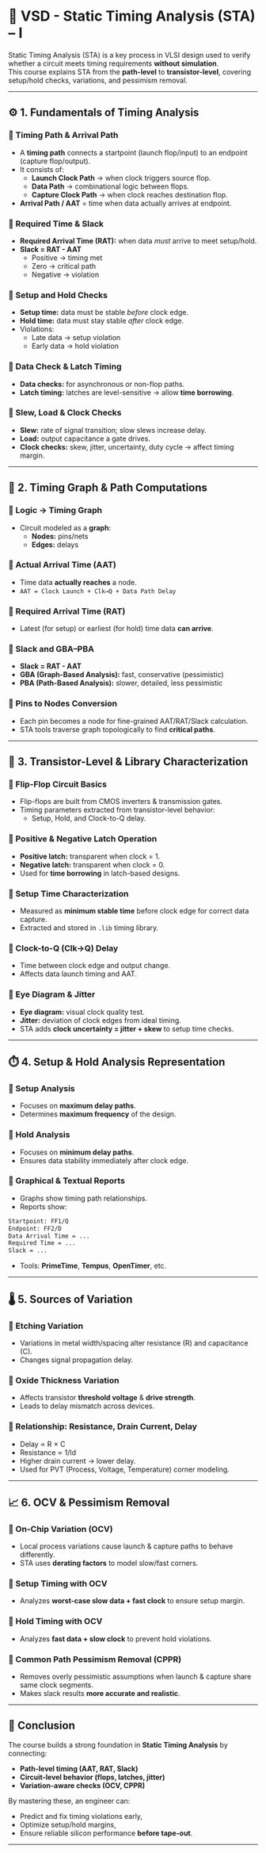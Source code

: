 # 🧠 VSD - Static Timing Analysis (STA) – I

Static Timing Analysis (STA) is a key process in VLSI design used to verify whether a circuit meets timing requirements **without simulation**.  
This course explains STA from the **path-level** to **transistor-level**, covering setup/hold checks, variations, and pessimism removal.

---

## ⚙️ 1. Fundamentals of Timing Analysis

### 🔹 Timing Path & Arrival Path
- A **timing path** connects a startpoint (launch flop/input) to an endpoint (capture flop/output).
- It consists of:
  - **Launch Clock Path** → when clock triggers source flop.
  - **Data Path** → combinational logic between flops.
  - **Capture Clock Path** → when clock reaches destination flop.
- **Arrival Path / AAT** = time when data actually arrives at endpoint.

### 🔹 Required Time & Slack
- **Required Arrival Time (RAT):** when data *must* arrive to meet setup/hold.
- **Slack = RAT - AAT**
  - Positive → timing met  
  - Zero → critical path  
  - Negative → violation

### 🔹 Setup and Hold Checks
- **Setup time:** data must be stable *before* clock edge.
- **Hold time:** data must stay stable *after* clock edge.
- Violations:
  - Late data → setup violation  
  - Early data → hold violation

### 🔹 Data Check & Latch Timing
- **Data checks:** for asynchronous or non-flop paths.
- **Latch timing:** latches are level-sensitive → allow **time borrowing**.

### 🔹 Slew, Load & Clock Checks
- **Slew:** rate of signal transition; slow slews increase delay.
- **Load:** output capacitance a gate drives.
- **Clock checks:** skew, jitter, uncertainty, duty cycle → affect timing margin.

---

## 🧮 2. Timing Graph & Path Computations

### 🔹 Logic → Timing Graph
- Circuit modeled as a **graph**:
  - **Nodes:** pins/nets  
  - **Edges:** delays

### 🔹 Actual Arrival Time (AAT)
- Time data **actually reaches** a node.
- `AAT = Clock Launch + Clk→Q + Data Path Delay`

### 🔹 Required Arrival Time (RAT)
- Latest (for setup) or earliest (for hold) time data **can arrive**.

### 🔹 Slack and GBA–PBA
- **Slack = RAT - AAT**
- **GBA (Graph-Based Analysis):** fast, conservative (pessimistic)
- **PBA (Path-Based Analysis):** slower, detailed, less pessimistic

### 🔹 Pins to Nodes Conversion
- Each pin becomes a node for fine-grained AAT/RAT/Slack calculation.
- STA tools traverse graph topologically to find **critical paths**.

---

## 🔬 3. Transistor-Level & Library Characterization

### 🔹 Flip-Flop Circuit Basics
- Flip-flops are built from CMOS inverters & transmission gates.
- Timing parameters extracted from transistor-level behavior:
  - Setup, Hold, and Clock-to-Q delay.

### 🔹 Positive & Negative Latch Operation
- **Positive latch:** transparent when clock = 1.  
- **Negative latch:** transparent when clock = 0.  
- Used for **time borrowing** in latch-based designs.

### 🔹 Setup Time Characterization
- Measured as **minimum stable time** before clock edge for correct data capture.
- Extracted and stored in `.lib` timing library.

### 🔹 Clock-to-Q (Clk→Q) Delay
- Time between clock edge and output change.
- Affects data launch timing and AAT.

### 🔹 Eye Diagram & Jitter
- **Eye diagram:** visual clock quality test.
- **Jitter:** deviation of clock edges from ideal timing.
- STA adds **clock uncertainty = jitter + skew** to setup time checks.

---

## ⏱️ 4. Setup & Hold Analysis Representation

### 🔹 Setup Analysis
- Focuses on **maximum delay paths**.
- Determines **maximum frequency** of the design.

### 🔹 Hold Analysis
- Focuses on **minimum delay paths**.
- Ensures data stability immediately after clock edge.

### 🔹 Graphical & Textual Reports
- Graphs show timing path relationships.
- Reports show:
```txt
Startpoint: FF1/Q
Endpoint: FF2/D
Data Arrival Time = ...
Required Time = ...
Slack = ...
```
- Tools: **PrimeTime**, **Tempus**, **OpenTimer**, etc.

---

## 🌡️ 5. Sources of Variation

### 🔹 Etching Variation
- Variations in metal width/spacing alter resistance (R) and capacitance (C).
- Changes signal propagation delay.

### 🔹 Oxide Thickness Variation
- Affects transistor **threshold voltage** & **drive strength**.
- Leads to delay mismatch across devices.

### 🔹 Relationship: Resistance, Drain Current, Delay
- Delay ∝ R × C  
- Resistance ∝ 1/Id  
- Higher drain current → lower delay.  
- Used for PVT (Process, Voltage, Temperature) corner modeling.

---

## 📈 6. OCV & Pessimism Removal

### 🔹 On-Chip Variation (OCV)
- Local process variations cause launch & capture paths to behave differently.
- STA uses **derating factors** to model slow/fast corners.

### 🔹 Setup Timing with OCV
- Analyzes **worst-case slow data + fast clock** to ensure setup margin.

### 🔹 Hold Timing with OCV
- Analyzes **fast data + slow clock** to prevent hold violations.

### 🔹 Common Path Pessimism Removal (CPPR)
- Removes overly pessimistic assumptions when launch & capture share same clock segments.
- Makes slack results **more accurate and realistic**.

---

## 🏁 Conclusion

The course builds a strong foundation in **Static Timing Analysis** by connecting:
- **Path-level timing (AAT, RAT, Slack)**  
- **Circuit-level behavior (flops, latches, jitter)**  
- **Variation-aware checks (OCV, CPPR)**  

By mastering these, an engineer can:
- Predict and fix timing violations early,  
- Optimize setup/hold margins,  
- Ensure reliable silicon performance **before tape-out**.

---
